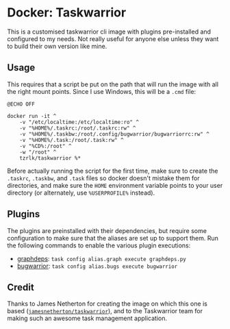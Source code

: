 # Docker: Taskwarrior

This is a customised taskwarrior cli image with plugins pre-installed and configured to my needs. Not really useful for anyone else unless they want to build their own version like mine.

## Usage

This requires that a script be put on the path that will run the image with all the right mount points. Since I use Windows, this will be a `.cmd` file:

```batch
@ECHO OFF

docker run -it ^
	-v "/etc/localtime:/etc/localtime:ro" ^
	-v "%HOME%/.taskrc:/root/.taskrc:rw" ^
	-v "%HOME%/.taskbw:/root/.config/bugwarrior/bugwarriorrc:rw" ^
	-v "%HOME%/.task:/root/.task:rw" ^
	-v "%CD%:/root" ^
	-w "/root" ^
	tzrlk/taskwarrior %*

```

Before actually running the script for the first time, make sure to create the `.taskrc`, `.taskbw`, and `.task` files so docker doesn't mistake them for directories, and make sure the `HOME` environment variable points to your user directory (or alternately, use `%USERPROFILE%` instead).

## Plugins

The plugins are preinstalled with their dependencies, but require some configuration to make sure that the aliases are set up to support them. Run the following commands to enable the various plugin executions:

* [graphdeps][1]: `task config alias.graph execute graphdeps.py`
* [bugwarrior][2]: `task config alias.bugs execute bugwarrior`


[1]: https://gist.github.com/BrianHicks/2769821
[2]: https://bugwarrior.readthedocs.io/en/latest/

## Credit

Thanks to James Netherton for creating the image on which this one is based ([`jamesnetherton/taskwarrior`][0]), and to the Taskwarrior team for making such an awesome task management application.

[0]: https://hub.docker.com/r/jamesnetherton/taskwarrior/

